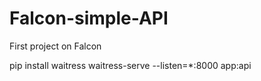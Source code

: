 # Falcon-simple-API
First project on Falcon

pip install waitress
waitress-serve --listen=*:8000 app:api
